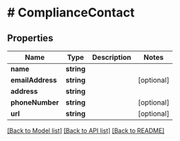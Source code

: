 # # ComplianceContact

## Properties

Name | Type | Description | Notes
------------ | ------------- | ------------- | -------------
**name** | **string** |  |
**emailAddress** | **string** |  | [optional]
**address** | **string** |  |
**phoneNumber** | **string** |  | [optional]
**url** | **string** |  | [optional]

[[Back to Model list]](../../README.md#models) [[Back to API list]](../../README.md#endpoints) [[Back to README]](../../README.md)
